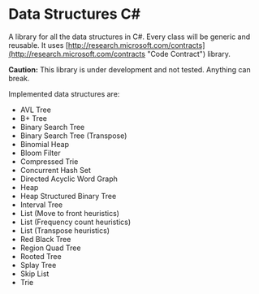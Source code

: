 Data Structures C#
======================

A library for all the data structures in C#. Every class will be generic and reusable. It uses [http://research.microsoft.com/contracts](http://research.microsoft.com/contracts "Code Contract") library.

**Caution:** This library is under development and not tested. Anything can break.

Implemented data structures are:

- AVL Tree
- B+ Tree
- Binary Search Tree
- Binary Search Tree (Transpose)
- Binomial Heap
- Bloom Filter
- Compressed Trie
- Concurrent Hash Set
- Directed Acyclic Word Graph
- Heap
- Heap Structured Binary Tree
- Interval Tree
- List (Move to front heuristics)
- List (Frequency count heuristics)
- List (Transpose heuristics)
- Red Black Tree
- Region Quad Tree
- Rooted Tree
- Splay Tree
- Skip List
- Trie